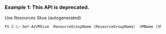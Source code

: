 ### Example 1: This API is deprecated.
Use Resources Skus (autogenerated)
```powershell
PS C:\> Get-AzVMSize -ResourceGroupName {ResourceGroupName} -VMName {VMName}
```

